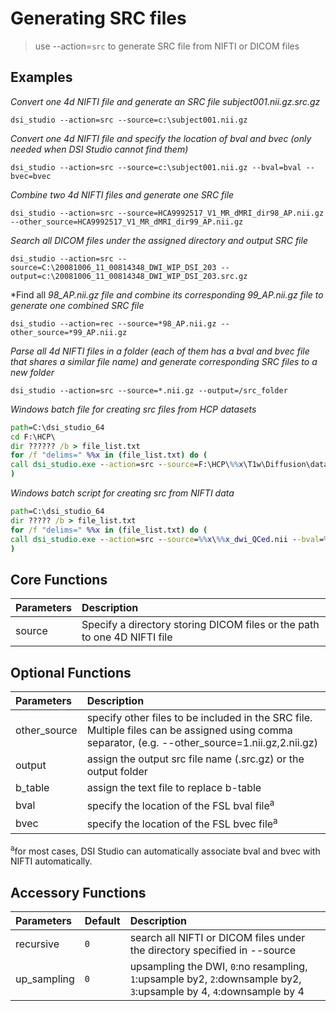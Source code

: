 # Generating SRC files

> use --action=`src` to generate SRC file from NIFTI or DICOM files

## Examples

*Convert one 4d NIFTI file and generate an SRC file subject001.nii.gz.src.gz*

```
dsi_studio --action=src --source=c:\subject001.nii.gz
```

*Convert one 4d NIFTI file and specify the location of bval and bvec (only needed when DSI Studio cannot find them)*

```
dsi_studio --action=src --source=c:\subject001.nii.gz --bval=bval --bvec=bvec
```

*Combine two 4d NIFTI files and generate one SRC file*

```
dsi_studio --action=src --source=HCA9992517_V1_MR_dMRI_dir98_AP.nii.gz --other_source=HCA9992517_V1_MR_dMRI_dir99_AP.nii.gz
```

*Search all DICOM files under the assigned directory and output SRC file*

```
dsi_studio --action=src --source=C:\20081006_11_00814348_DWI_WIP_DSI_203 --output=c:\20081006_11_00814348_DWI_WIP_DSI_203.src.gz
```

*Find all *98_AP.nii.gz file and combine its corresponding 99_AP.nii.gz file to generate one combined SRC file*

```
dsi_studio --action=rec --source=*98_AP.nii.gz --other_source=*99_AP.nii.gz
```

*Parse all 4d NIFTI files in a folder (each of them has a bval and bvec file that shares a similar file name) and generate corresponding SRC files to a new folder*

```
dsi_studio --action=src --source=*.nii.gz --output=/src_folder
```

*Windows batch file for creating src files from HCP datasets*

```bat
path=C:\dsi_studio_64
cd F:\HCP\
dir ?????? /b > file_list.txt
for /f "delims=" %%x in (file_list.txt) do (
call dsi_studio.exe --action=src --source=F:\HCP\%%x\T1w\Diffusion\data.nii.gz --output=F:\%%x.src.gz > F:\%%x.txt
)
```

*Windows batch script for creating src from NIFTI data*

```bat
path=C:\dsi_studio_64
dir ????? /b > file_list.txt
for /f "delims=" %%x in (file_list.txt) do (
call dsi_studio.exe --action=src --source=%%x\%%x_dwi_QCed.nii --bval=%%x\%%x_QC.bval --bvec=%%x\%%x_QC.bvec --output=%%x.src.gz
)
```

## Core Functions

| Parameters            | Description                                                                 |
|:-----------------|:------------------------------------------------------------------------------|
| source | Specify a directory storing DICOM files or the path to one 4D NIFTI file |


## Optional Functions

| Parameters            | Description                                                                 |
|:-----------------|:------------------------------------------------------------------------------|
| other_source | specify other files to be included in the SRC file. Multiple files can be assigned using comma separator, (e.g. --other_source=1.nii.gz,2.nii.gz) |
| output | assign the output src file name (.src.gz) or the output folder |
| b_table | assign the text file to replace b-table |
| bval |specify the location of the FSL bval file<sup>a</sup> |
| bvec |specify the location of the FSL bvec file<sup>a</sup> |

<sup>a</sup>for most cases, DSI Studio can automatically associate bval and bvec with NIFTI automatically.

## Accessory Functions

| Parameters            | Default | Description                                                                 |
|:-----------------|:--------|:------------------------------------------------------------------------------|
| recursive | `0` | search all NIFTI or DICOM files under the directory specified in --source |
| up_sampling | `0` | upsampling the DWI, `0`:no resampling, `1`:upsample by2, `2`:downsample by2, `3`:upsample by 4, `4`:downsample by 4 |

    
